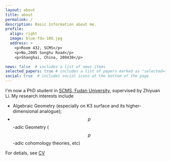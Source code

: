 ```yaml
---
layout: about
title: about
permalink: /
description: Basic information about me. 
profile:
  align: right
  image: blue-fdu-100.jpg
  address: >
    <p>Room 432, SCMS</p>
    <p>No,2005 Songhu Road</p>
    <p>Shanghai, China, 200438</p>

news: false  # includes a list of news items
selected_papers: true # includes a list of papers marked as "selected={true}"
social: true  # includes social icons at the bottom of the page
---
```

I'm now a PhD student in [SCMS, Fudan University](http://www.scms.fudan.edu.cn/), supervised by Zhiyuan Li. My research interests include
* Algebraic Geometry (especially on K3 surface and its higher-dimensional analogue);
* $$p$$-adic Geometry ($$p$$-adic cohomology theories, etc)

For detials, see [CV](/assets/pdf/CV.pdf)

<!--
Write your biography here. Tell the world about yourself. Link to your favorite [subreddit](http://reddit.com){:target="\_blank"}. You can put a picture in, too. The code is already in, just name your picture `prof_pic.jpg` and put it in the `img/` folder.

Put your address / P.O. box / other info right below your picture. You can also disable any these elements by editing `profile` property of the YAML header of your `_pages/about.md`. Edit `_bibliography/papers.bib` and Jekyll will render your [publications page](/al-folio/publications/) automatically.

Link to your social media connections, too. This theme is set up to use [Font Awesome icons](http://fortawesome.github.io/Font-Awesome/){:target="\_blank"} and [Academicons](https://jpswalsh.github.io/academicons/){:target="\_blank"}, like the ones below. Add your Facebook, Twitter, LinkedIn, Google Scholar, or just disable all of them. -->
